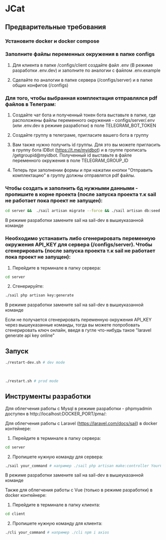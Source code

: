 # JCat

## Предварительные требования

### Установите docker и docker compose

### Заполните файлы переменных окружения в папке configs 

1) Для клиента в папке /configs/client создайте файл .env (В режиме разработки .env.dev) и заполните по аналогии с файлом .env.example

2) Сделайте по аналогии в папке сервера (/configs/server) и в папке общих конфигов (/configs)

### Для того, чтобы выбранная комплектация отправлялся pdf файлов в Телеграм:

1) Создайте чат бота и полученный токен бота выставьте в папке, где расположены файлы переменного окружения - configs/server/.env (или .env.dev в режиме разработки) 
в поле TELEGRAM_BOT_TOKEN

2) Создайте группу в телеграме, пригласите вашего бота в группу

3) Вам также нужно получить id группы. Для это вы можете пригласить в группу бота IDBot (https://t.me/myidbot) и в группе прописать /getgroupid@myidbot. Полученный id выставьте в файле переменного окружения в поле TELEGRAM_GROUP_ID

4)  Теперь при заполнении формы и при нажатии кнопки "Отправить комплектацию" в группу должны отправлятся pdf файлы.

### Чтобы создать и заполнить бд нужными данными - пропишите в корне проекта (после запуска проекта т.к sail не работает пока проект не запущен):

```bash
cd server &&  ./sail artisan migrate --force && ./sail artisan db:seed --force
```
В режиме разработки замените sail на sail-dev в вышеуказанной команде

### Необходимо устанавить либо сгенерировать переменную окружения API_KEY для сервера (/configs/server). Чтобы сгенерировать (после запуска проекта т.к sail не работает пока проект не запущен):

1) Перейдите в терминале в папку сервера:

```bash
cd server
```

2) Cгенерируйте:

```bash
./sail php artisan key:generate
```

В режиме разработки замените sail на sail-dev в вышеуказанной команде

Если не получается сгенерировать переменную окружения API_KEY через вышеуказанные команды, тогда вы можете попробовать сгенерировать ключ онлайн, введя в гугле что-нибудь такое "laravel generate api key online"




## Запуск 

```bash
./restart-dev.sh # dev mode
```

<br/>

```bash
./restart.sh # prod mode
```

## Инструменты разработки

Для облегчения работы с Mysql в режиме разработки - phpmyadmin доступен в http://localhost:DOCKER_PORT/pma/:

Для облегчения работы с Laravel (https://laravel.com/docs/sail) в docker контейнере:

1) Перейдите в терминале в папку сервера:

```bash
cd server
```

2) Пропишете нужную команду для сервера:

```bash
./sail your_command # например ./sail php artisan make:controller YourController
```

В режиме разработки замените sail на sail-dev в вышеуказанной команде

Также для облегчения работы с Vue (только в режиме разработки) в docker контейнере:

1) Перейдите в терминале в папку клиента:

```bash
cd client
```

2) Пропишете нужную команду для клиента:

```bash
./cli your_command # например ./cli npm i axios
```

